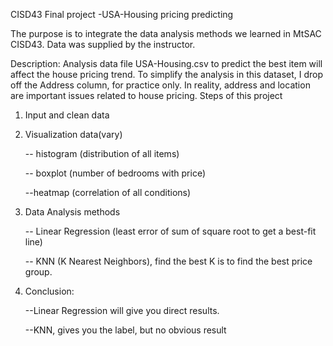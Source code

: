 CISD43 Final project -USA-Housing pricing predicting

The purpose is to integrate the data analysis methods we learned in MtSAC CISD43.
Data was supplied by the instructor.

Description:
Analysis data file USA-Housing.csv to predict the best item will affect the house pricing trend. To simplify the analysis in this dataset, I drop off the Address column, for practice only. In reality, address and location are important issues related to house pricing.
Steps of this project
1. Input and clean data
2. Visualization data(vary)
   
   -- histogram (distribution of all items)

   -- boxplot (number of bedrooms with price)

   --heatmap (correlation of all conditions)

4. Data Analysis methods
   
   -- Linear Regression (least error of sum of square root to get a best-fit line)
   
   -- KNN (K Nearest Neighbors), find the best K is to find the best price group. 

5. Conclusion:
   
   --Linear Regression will give you direct results.

   --KNN, gives you the label, but no obvious result

